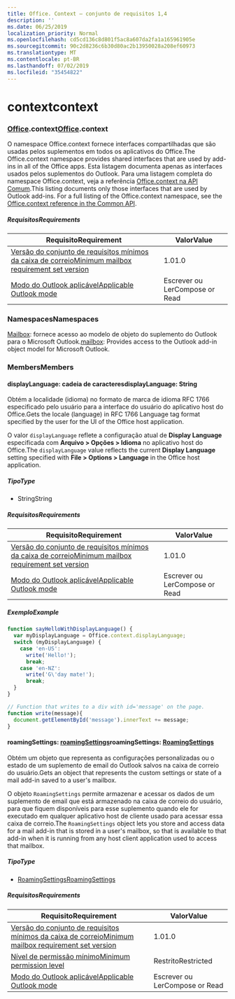 ```yaml
---
title: Office. Context – conjunto de requisitos 1,4
description: ''
ms.date: 06/25/2019
localization_priority: Normal
ms.openlocfilehash: cd5cd136c8d801f5ac8a607da2fa1a165961905e
ms.sourcegitcommit: 90c2d8236c6b30d80ac2b13950028a208ef60973
ms.translationtype: MT
ms.contentlocale: pt-BR
ms.lasthandoff: 07/02/2019
ms.locfileid: "35454822"
---
```

# <a name="context"></a><span data-ttu-id="a4751-102">context</span><span class="sxs-lookup"><span data-stu-id="a4751-102">context</span></span>

### <a name="officeofficemdcontext"></a><span data-ttu-id="a4751-103">[Office](Office.md).context</span><span class="sxs-lookup"><span data-stu-id="a4751-103">[Office](Office.md).context</span></span>

<span data-ttu-id="a4751-104">O namespace Office.context fornece interfaces compartilhadas que são usadas pelos suplementos em todos os aplicativos do Office.</span><span class="sxs-lookup"><span data-stu-id="a4751-104">The Office.context namespace provides shared interfaces that are used by add-ins in all of the Office apps.</span></span> <span data-ttu-id="a4751-105">Esta listagem documenta apenas as interfaces usados pelos suplementos do Outlook. Para uma listagem completa do namespace Office.context, veja a referência [Office.context na API Comum](/javascript/api/office/office.context).</span><span class="sxs-lookup"><span data-stu-id="a4751-105">This listing documents only those interfaces that are used by Outlook add-ins. For a full listing of the Office.context namespace, see the [Office.context reference in the Common API](/javascript/api/office/office.context).</span></span>

##### <a name="requirements"></a><span data-ttu-id="a4751-106">Requisitos</span><span class="sxs-lookup"><span data-stu-id="a4751-106">Requirements</span></span>

|<span data-ttu-id="a4751-107">Requisito</span><span class="sxs-lookup"><span data-stu-id="a4751-107">Requirement</span></span>| <span data-ttu-id="a4751-108">Valor</span><span class="sxs-lookup"><span data-stu-id="a4751-108">Value</span></span>|
|---|---|
|[<span data-ttu-id="a4751-109">Versão do conjunto de requisitos mínimos da caixa de correio</span><span class="sxs-lookup"><span data-stu-id="a4751-109">Minimum mailbox requirement set version</span></span>](/office/dev/add-ins/reference/requirement-sets/outlook-api-requirement-sets)| <span data-ttu-id="a4751-110">1.0</span><span class="sxs-lookup"><span data-stu-id="a4751-110">1.0</span></span>|
|[<span data-ttu-id="a4751-111">Modo do Outlook aplicável</span><span class="sxs-lookup"><span data-stu-id="a4751-111">Applicable Outlook mode</span></span>](/outlook/add-ins/#extension-points)| <span data-ttu-id="a4751-112">Escrever ou Ler</span><span class="sxs-lookup"><span data-stu-id="a4751-112">Compose or Read</span></span>|

### <a name="namespaces"></a><span data-ttu-id="a4751-113">Namespaces</span><span class="sxs-lookup"><span data-stu-id="a4751-113">Namespaces</span></span>

<span data-ttu-id="a4751-114">[Mailbox](office.context.mailbox.md): fornece acesso ao modelo de objeto do suplemento do Outlook para o Microsoft Outlook.</span><span class="sxs-lookup"><span data-stu-id="a4751-114">[mailbox](office.context.mailbox.md): Provides access to the Outlook add-in object model for Microsoft Outlook.</span></span>

### <a name="members"></a><span data-ttu-id="a4751-115">Members</span><span class="sxs-lookup"><span data-stu-id="a4751-115">Members</span></span>

#### <a name="displaylanguage-string"></a><span data-ttu-id="a4751-116">displayLanguage: cadeia de caracteres</span><span class="sxs-lookup"><span data-stu-id="a4751-116">displayLanguage: String</span></span>

<span data-ttu-id="a4751-117">Obtém a localidade (idioma) no formato de marca de idioma RFC 1766 especificado pelo usuário para a interface do usuário do aplicativo host do Office.</span><span class="sxs-lookup"><span data-stu-id="a4751-117">Gets the locale (language) in RFC 1766 Language tag format specified by the user for the UI of the Office host application.</span></span>

<span data-ttu-id="a4751-118">O valor `displayLanguage` reflete a configuração atual de **Display Language** especificada com **Arquivo > Opções > Idioma** no aplicativo host do Office.</span><span class="sxs-lookup"><span data-stu-id="a4751-118">The `displayLanguage` value reflects the current **Display Language** setting specified with **File > Options > Language** in the Office host application.</span></span>

##### <a name="type"></a><span data-ttu-id="a4751-119">Tipo</span><span class="sxs-lookup"><span data-stu-id="a4751-119">Type</span></span>

*   <span data-ttu-id="a4751-120">String</span><span class="sxs-lookup"><span data-stu-id="a4751-120">String</span></span>

##### <a name="requirements"></a><span data-ttu-id="a4751-121">Requisitos</span><span class="sxs-lookup"><span data-stu-id="a4751-121">Requirements</span></span>

|<span data-ttu-id="a4751-122">Requisito</span><span class="sxs-lookup"><span data-stu-id="a4751-122">Requirement</span></span>| <span data-ttu-id="a4751-123">Valor</span><span class="sxs-lookup"><span data-stu-id="a4751-123">Value</span></span>|
|---|---|
|[<span data-ttu-id="a4751-124">Versão do conjunto de requisitos mínimos da caixa de correio</span><span class="sxs-lookup"><span data-stu-id="a4751-124">Minimum mailbox requirement set version</span></span>](/office/dev/add-ins/reference/requirement-sets/outlook-api-requirement-sets)| <span data-ttu-id="a4751-125">1.0</span><span class="sxs-lookup"><span data-stu-id="a4751-125">1.0</span></span>|
|[<span data-ttu-id="a4751-126">Modo do Outlook aplicável</span><span class="sxs-lookup"><span data-stu-id="a4751-126">Applicable Outlook mode</span></span>](/outlook/add-ins/#extension-points)| <span data-ttu-id="a4751-127">Escrever ou Ler</span><span class="sxs-lookup"><span data-stu-id="a4751-127">Compose or Read</span></span>|

##### <a name="example"></a><span data-ttu-id="a4751-128">Exemplo</span><span class="sxs-lookup"><span data-stu-id="a4751-128">Example</span></span>

```javascript
function sayHelloWithDisplayLanguage() {
  var myDisplayLanguage = Office.context.displayLanguage;
  switch (myDisplayLanguage) {
    case 'en-US':
      write('Hello!');
      break;
    case 'en-NZ':
      write('G\'day mate!');
      break;
  }
}

// Function that writes to a div with id='message' on the page.
function write(message){
  document.getElementById('message').innerText += message;
}
```

#### <a name="roamingsettings-roamingsettingsjavascriptapioutlook14officeroamingsettings"></a><span data-ttu-id="a4751-129">roamingSettings: [roamingSettings](/javascript/api/outlook_1_4/office.RoamingSettings)</span><span class="sxs-lookup"><span data-stu-id="a4751-129">roamingSettings: [RoamingSettings](/javascript/api/outlook_1_4/office.RoamingSettings)</span></span>

<span data-ttu-id="a4751-130">Obtém um objeto que representa as configurações personalizadas ou o estado de um suplemento de email do Outlook salvos na caixa de correio do usuário.</span><span class="sxs-lookup"><span data-stu-id="a4751-130">Gets an object that represents the custom settings or state of a mail add-in saved to a user's mailbox.</span></span>

<span data-ttu-id="a4751-131">O objeto `RoamingSettings` permite armazenar e acessar os dados de um suplemento de email que está armazenado na caixa de correio do usuário, para que fiquem disponíveis para esse suplemento quando ele for executado em qualquer aplicativo host de cliente usado para acessar essa caixa de correio.</span><span class="sxs-lookup"><span data-stu-id="a4751-131">The `RoamingSettings` object lets you store and access data for a mail add-in that is stored in a user's mailbox, so that is available to that add-in when it is running from any host client application used to access that mailbox.</span></span>

##### <a name="type"></a><span data-ttu-id="a4751-132">Tipo</span><span class="sxs-lookup"><span data-stu-id="a4751-132">Type</span></span>

*   [<span data-ttu-id="a4751-133">RoamingSettings</span><span class="sxs-lookup"><span data-stu-id="a4751-133">RoamingSettings</span></span>](/javascript/api/outlook_1_4/office.RoamingSettings)

##### <a name="requirements"></a><span data-ttu-id="a4751-134">Requisitos</span><span class="sxs-lookup"><span data-stu-id="a4751-134">Requirements</span></span>

|<span data-ttu-id="a4751-135">Requisito</span><span class="sxs-lookup"><span data-stu-id="a4751-135">Requirement</span></span>| <span data-ttu-id="a4751-136">Valor</span><span class="sxs-lookup"><span data-stu-id="a4751-136">Value</span></span>|
|---|---|
|[<span data-ttu-id="a4751-137">Versão do conjunto de requisitos mínimos da caixa de correio</span><span class="sxs-lookup"><span data-stu-id="a4751-137">Minimum mailbox requirement set version</span></span>](/office/dev/add-ins/reference/requirement-sets/outlook-api-requirement-sets)| <span data-ttu-id="a4751-138">1.0</span><span class="sxs-lookup"><span data-stu-id="a4751-138">1.0</span></span>|
|[<span data-ttu-id="a4751-139">Nível de permissão mínimo</span><span class="sxs-lookup"><span data-stu-id="a4751-139">Minimum permission level</span></span>](/outlook/add-ins/understanding-outlook-add-in-permissions)| <span data-ttu-id="a4751-140">Restrito</span><span class="sxs-lookup"><span data-stu-id="a4751-140">Restricted</span></span>|
|[<span data-ttu-id="a4751-141">Modo do Outlook aplicável</span><span class="sxs-lookup"><span data-stu-id="a4751-141">Applicable Outlook mode</span></span>](/outlook/add-ins/#extension-points)| <span data-ttu-id="a4751-142">Escrever ou Ler</span><span class="sxs-lookup"><span data-stu-id="a4751-142">Compose or Read</span></span>|
